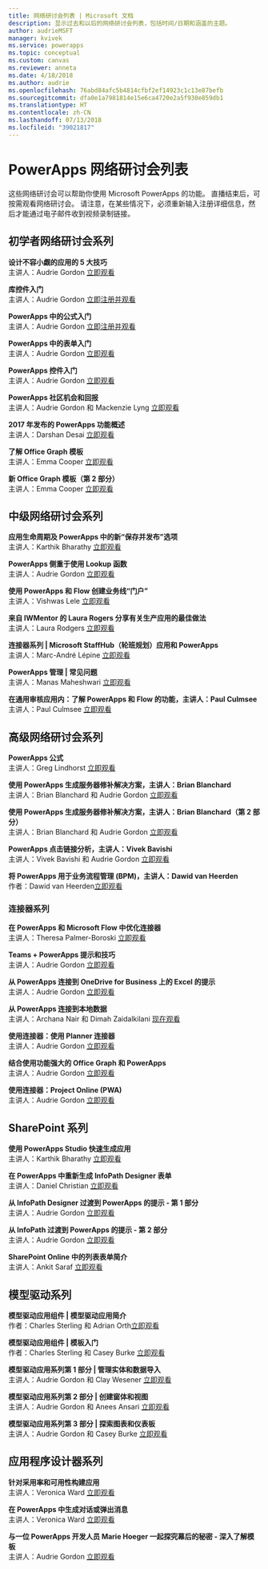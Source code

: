 ```yaml
---
title: 网络研讨会列表 | Microsoft 文档
description: 显示过去和以后的网络研讨会列表，包括时间/日期和涵盖的主题。
author: audrieMSFT
manager: kvivek
ms.service: powerapps
ms.topic: conceptual
ms.custom: canvas
ms.reviewer: anneta
ms.date: 4/18/2018
ms.author: audrie
ms.openlocfilehash: 76abd84afc5b4814cfbf2ef14923c1c13e87befb
ms.sourcegitcommit: dfa0e1a7981814e15e6ca4720e2a5f930e859db1
ms.translationtype: HT
ms.contentlocale: zh-CN
ms.lasthandoff: 07/13/2018
ms.locfileid: "39021817"
---
```

# <a name="powerapps-webinar-listing"></a>PowerApps 网络研讨会列表 #
这些网络研讨会可以帮助你使用 Microsoft PowerApps 的功能。 直播结束后，可按需观看网络研讨会。 请注意，在某些情况下，必须重新输入注册详细信息，然后才能通过电子邮件收到视频录制链接。 

## <a name="beginner-webinar-series"></a>初学者网络研讨会系列 ##
**设计不容小觑的应用的 5 大技巧**
<br>主讲人：Audrie Gordon [立即观看](https://powerusers.microsoft.com/t5/Live-Events-and-Webinars/Top-5-tips-for-designing-and-building-PowerApps-that-mean/m-p/116843)

**库控件入门**
<br>主讲人：Audrie Gordon [立即注册并观看](https://info.microsoft.com/US-EAD-WBNR-FY17-02Feb-28-GettingStartedwithPowerAppsGalleries300759_01Registration-ForminBody.html)

**PowerApps 中的公式入门**
<br>主讲人：Audrie Gordon [立即注册并观看](https://info.microsoft.com/US-EAD-WBNR-FY17-03Mar-14-GettingStartedwithPowerAppsFormulas300770_01Registration-ForminBody.html)

**PowerApps 中的表单入门**
<br>主讲人：Audrie Gordon [立即观看](https://powerusers.microsoft.com/t5/Live-Events-and-Webinars/Getting-Started-with-PowerApp-Forms/m-p/116842)

**PowerApps 控件入门**
<br>主讲人：Audrie Gordon [立即观看](https://powerusers.microsoft.com/t5/Live-Events-and-Webinars/Introduction-to-PowerApps-Controls/m-p/116844)

**PowerApps 社区机会和回报**
<br> 主讲人：Audrie Gordon 和 Mackenzie Lyng [立即观看](https://powerusers.microsoft.com/t5/Live-Events-and-Webinars/PowerApps-Community-Opportunities-and-Rewards/m-p/116856)

**2017 年发布的 PowerApps 功能概述**
<br>主讲人：Darshan Desai [立即观看](https://powerusers.microsoft.com/t5/Live-Events-and-Webinars/Overview-of-PowerApps-Feature-Releases-for-2017/m-p/116858)

**了解 Office Graph 模板**
<br>主讲人：Emma Cooper [立即观看](https://powerusers.microsoft.com/t5/Live-Events-and-Webinars/Getting-Started-New-Office-Graph-Templates-Part-1-by-Emma-Cooper/m-p/81860)

**新 Office Graph 模板（第 2 部分）**
<br>主讲人：Emma Cooper [立即观看](https://powerusers.microsoft.com/t5/Live-Events-and-Webinars/Getting-Started-New-Office-Graph-Templates-Part-2-by-Emma-Cooper/m-p/116840)

## <a name="intermediate-webinar-series"></a>中级网络研讨会系列 ##
**应用生命周期及 PowerApps 中的新“保存并发布”选项**
<br>主讲人：Karthik Bharathy [立即观看](https://powerusers.microsoft.com/t5/Live-Events-and-Webinars/Application-LIfecycle-with-the-new-Save-and-publish-options-in/m-p/116860)

**PowerApps 侧重于使用 Lookup 函数**
<br>主讲人：Audrie Gordon [立即观看](https://powerusers.microsoft.com/t5/Live-Events-and-Webinars/PowerApps-Focus-on-Using-the-Lookup-Function/m-p/116866)

**使用 PowerApps 和 Flow 创建业务线“门户”**
<br>主讲人：Vishwas Lele [立即观看](https://powerusers.microsoft.com/t5/Live-Events-and-Webinars/Using-PowerApps-and-Flow-to-create-Line-of-Business-portals-by/m-p/116869)

**来自 IWMentor 的 Laura Rogers 分享有关生产应用的最佳做法**
<br>主讲人：Laura Rodgers [立即观看](https://powerusers.microsoft.com/t5/Live-Events-and-Webinars/Laura-Rogers-from-IWMentor-Shares-Best-Practices-for-Production/m-p/116871)

**连接器系列 | Microsoft StaffHub（轮班规划）应用和 PowerApps**
<br>主讲人：Marc-André Lépine [立即观看](https://powerusers.microsoft.com/t5/Live-Events-and-Webinars/Connector-Series-Shift-Scheduling-Apps-with-PowerApps-StaffHub/m-p/122036)

**PowerApps 管理 | 常见问题**
<br>主讲人：Manas Maheshwari [立即观看](https://powerusers.microsoft.com/t5/Live-Events-and-Webinars/PowerApps-Administration-FAQ/m-p/127369#M44)

**在通用审核应用内：了解 PowerApps 和 Flow 的功能，主讲人：Paul Culmsee**
<br>主讲人：Paul Culmsee [立即观看](https://powerusers.microsoft.com/t5/Live-Events-and-Webinars/Inside-the-Universal-Audit-App-See-what-PowerApps-and-Flow-are/m-p/127370#M45)

## <a name="advanced-webinar-series"></a>高级网络研讨会系列 ##
**PowerApps 公式**
<br>主讲人：Greg Lindhorst [立即观看](https://powerusers.microsoft.com/t5/Live-Events-and-Webinars/Deep-dive-on-formulas-by-Greg-Lindhorst/m-p/116899)

**使用 PowerApps 生成服务器修补解决方案，主讲人：Brian Blanchard**
<br>主讲人：Brian Blanchard 和 Audrie Gordon [立即观看](https://powerusers.microsoft.com/t5/Live-Events-and-Webinars/Building-Server-Patching-Solutions-with-PowerApps-by-Brian/m-p/116901)

**使用 PowerApps 生成服务器修补解决方案，主讲人：Brian Blanchard（第 2 部分）**
<br>主讲人：Brian Blanchard 和 Audrie Gordon [立即观看](https://powerusers.microsoft.com/t5/Live-Events-and-Webinars/Building-Server-Patching-Solutions-with-PowerApps-by-Brian/m-p/116902)

**PowerApps 点击链接分析，主讲人：Vivek Bavishi**
<br>主讲人：Vivek Bavishi 和 Audrie Gordon [立即观看](https://powerusers.microsoft.com/t5/Live-Events-and-Webinars/Click-Through-PowerApps-Analytics-by-Vivek-Bavishi/m-p/116906)

 **将 PowerApps 用于业务流程管理 (BPM)，主讲人：Dawid van Heerden**
<br>作者：Dawid van Heerden[立即观看](https://powerusers.microsoft.com/t5/Live-Events-and-Webinars/Using-PowerApps-and-Flow-for-Business-Process-Management/m-p/116907)

### <a name="connector-series"></a>连接器系列 ###
**在 PowerApps 和 Microsoft Flow 中优化连接器**
<br>主讲人：Theresa Palmer-Boroski [立即观看](https://powerusers.microsoft.com/t5/Live-Events-and-Webinars/Optimizing-Connectors-in-PowerApps-and-Microsoft-Flow-by-Theresa/m-p/116874)

**Teams + PowerApps 提示和技巧**
<br>主讲人：Audrie Gordon [立即观看](https://powerusers.microsoft.com/t5/Live-Events-and-Webinars/Teams-PowerApps-Tips-and-Tricks/m-p/116846)

**从 PowerApps 连接到 OneDrive for Business 上的 Excel 的提示**
<br>主讲人：Audrie Gordon [立即观看](https://powerusers.microsoft.com/t5/Live-Events-and-Webinars/Pro-tips-for-connecting-to-Excel-from-PowerApps-by-Audrie-Gordon/m-p/116881)

**从 PowerApps 连接到本地数据**
<br>主讲人：Archana Nair 和 Dimah Zaidalkilani [现在观看](https://powerusers.microsoft.com/t5/Live-Events-and-Webinars/Connecting-to-On-Premises-Data-from-PowerApps/m-p/116885)

**使用连接器：使用 Planner 连接器**
<br> 主讲人：Audrie Gordon [立即观看](https://powerusers.microsoft.com/t5/Live-Events-and-Webinars/Using-the-Planner-Connector/m-p/116886)

**结合使用功能强大的 Office Graph 和 PowerApps**
<br>主讲人：Audrie Gordon [立即观看](https://powerusers.microsoft.com/t5/Live-Events-and-Webinars/The-Power-of-Office-Graph-with-PowerApps/m-p/116888)

**使用连接器：Project Online (PWA)**
<br>主讲人：Audrie Gordon [立即观看](https://powerusers.microsoft.com/t5/Live-Events-and-Webinars/Connecting-to-Project-Online-PWA/m-p/116889)

## <a name="sharepoint-series"></a>SharePoint 系列 ##
**使用 PowerApps Studio 快速生成应用**
<br>主讲人：Karthik Bharathy [立即观看](https://powerusers.microsoft.com/t5/Live-Events-and-Webinars/Rapidly-build-applications-with-PowerApps-Studio/m-p/116849)

**在 PowerApps 中重新生成 InfoPath Designer 表单**
<br>主讲人：Daniel Christian [立即观看](https://powerusers.microsoft.com/t5/Live-Events-and-Webinars/Rebuilding-an-InfoPath-Designer-Form/m-p/116909)

**从 InfoPath Designer 过渡到 PowerApps 的提示 - 第 1 部分**
<br>主讲人：Audrie Gordon [立即观看](https://powerusers.microsoft.com/t5/Live-Events-and-Webinars/Tips-for-InfoPath-Designers-Transitioning-to-PowerApps-Part-1/m-p/116910)

**从 InfoPath 过渡到 PowerApps 的提示 - 第 2 部分**
<br>主讲人：Audrie Gordon [立即观看](https://powerusers.microsoft.com/t5/Live-Events-and-Webinars/Tips-for-InfoPath-Designers-Transitioning-to-PowerApps-Part-2/m-p/116912)

**SharePoint Online 中的列表表单简介**
<br>主讲人：Ankit Saraf [立即观看](https://powerusers.microsoft.com/t5/Live-Events-and-Webinars/Introducing-List-Forms-in-SharePoint-Online/m-p/116916)

## <a name="model-driven-series"></a>模型驱动系列 ##
**模型驱动应用组件 | 模型驱动应用简介**
<br>作者：Charles Sterling 和 Adrian Orth[立即观看](https://powerusers.microsoft.com/t5/Live-Events-and-Webinars/Model-Driven-App-Series-Introduction-to-Model-Driven-Apps/m-p/116820)

**模型驱动应用组件 | 模板入门**
<br>作者：Charles Sterling 和 Casey Burke [立即观看](https://powerusers.microsoft.com/t5/Live-Events-and-Webinars/Understanding-Model-Driven-App-Templates/m-p/116833)

**模型驱动应用系列第 1 部分 | 管理实体和数据导入**
<br>主讲人：Audrie Gordon 和 Clay Wesener [立即观看](https://powerusers.microsoft.com/t5/Live-Events-and-Webinars/Model-Driven-App-Components-Part-1-Managing-Entities-and-Data/m-p/116837)

**模型驱动应用系列第 2 部分 | 创建窗体和视图**
<br>主讲人：Audrie Gordon 和 Anees Ansari [立即观看](https://powerusers.microsoft.com/t5/Live-Events-and-Webinars/Model-Driven-App-Components-Part-2-Creating-Forms-and-Views-with/m-p/116838)

**模型驱动应用系列第 3 部分 | 探索图表和仪表板**
<br>主讲人：Audrie Gordon 和 Casey Burke [立即观看](https://powerusers.microsoft.com/t5/Live-Events-and-Webinars/Model-Driven-App-Components-Part-3-Exploring-Charts-and/m-p/119732)

## <a name="app-designer-series"></a>应用程序设计器系列 ##
**针对采用率和可用性构建应用**
<br>主讲人：Veronica Ward [立即观看](https://powerusers.microsoft.com/t5/Live-Events-and-Webinars/Building-Apps-for-Adoption-and-Usability-with-Veronica-Ward/m-p/117625#M38)

**在 PowerApps 中生成对话或弹出消息**
<br>主讲人：Veronica Ward [立即观看](https://powerusers.microsoft.com/t5/Live-Events-and-Webinars/Building-Dialogs-in-PowerApps-by-Veronica-Ward/m-p/117627#M39)

**与一位 PowerApps 开发人员 Marie Hoeger 一起探究幕后的秘密 - 深入了解模板**
<br>主讲人：Audrie Gordon [立即观看](https://powerusers.microsoft.com/t5/Live-Events-and-Webinars/Developer-Intro-and-Discussing-Templates/m-p/116848)
